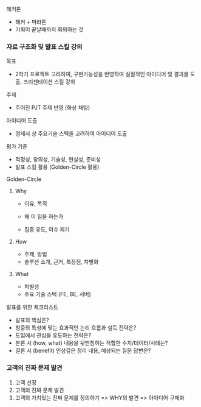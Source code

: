 해커톤

- 해커 + 마라톤
- 기획이 끝날때까지 회의하는 것



### 자료 구조화 및 발표 스킬 강의

목표

- 2학기 프로젝트 고려하여, 구현가능성을 반영하여 실질적인 아이디어 및 결과물 도출, 프리젠테이션 스킬 강화

주제

- 주어진 PJT 주제 반영 (화상 채팅)

아이디어 도출

- 명세서 상 주요기술 스택을 고려하여 아이디어 도출



평가 기준

- 적정성, 창의성, 기술성, 현실성, 준비성
- 발표 스킬 활용 (Golden-Circle 활용)



Golden-Circle

1. Why

   - 이유, 목적

   - 왜 이 일을 하는가
   - 집중 유도, 이슈 제기

2. How

   - 주제, 방법
   - 솔루션 소개, 근거, 특장점, 차별화

3. What

   - 차별성
   - 주요 기술 스택 (FE, BE, 서버)



발표를 위한 체크리스트

- 발표의 핵심은?
- 청중의 특성에 맞는 효과적인 논리 흐름과 설득 전략은?
- 도입에서 관심을 유도하는 전략은?
- 본론 시 (how, what) 내용을 뒷받침하는 적합한 수치/데이터/사례는?
- 결론 시 (benefit) 인상깊은 정리 내용, 예상되는 질문 답변은?



### 고객의 진짜 문제 발견

1. 고객 선정
2. 고객의 진짜 문제 발견
3. 고객의 가치있는 진짜 문제를 정의하기 => WHY의 발견 => 아이디어 구체화
